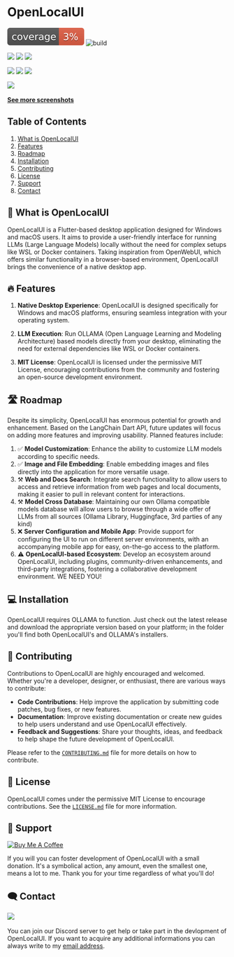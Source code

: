 # OpenLocalUI

![coverage](./app/coverage_badge.svg?sanitize=true)
![build](https://github.com/WilliamKarolDiCioccio/open_local_ui/actions/workflows/flutter-build.yml/badge.svg)

![](https://img.shields.io/badge/Dart-0175C2?style=for-the-badge&logo=dart&logoColor=white)
![](https://img.shields.io/badge/Flutter-02569B?style=for-the-badge&logo=flutter&logoColor=white)
![](https://img.shields.io/badge/Python-3776AB?style=for-the-badge&logo=python&logoColor=white)

![](https://img.shields.io/badge/Windows-0078D6?style=for-the-badge&logo=windows&logoColor=white)
![](https://img.shields.io/badge/mac%20os-000000?style=for-the-badge&logo=apple&logoColor=white)
![](https://img.shields.io/badge/Linux-FCC624?style=for-the-badge&logo=linux&logoColor=black)

<p float="center">
  <img src="https://github.com/WilliamKarolDiCioccio/open_local_ui/blob/main/.github/images/github_readme_banner.webp"/>
</p>

[**See more screenshots**](https://github.com/WilliamKarolDiCioccio/open_local_ui/blob/main/.github/images/IMAGES.md)

## Table of Contents

1. [What is OpenLocalUI](#-what-is-openlocalui)
2. [Features](#-features)
3. [Roadmap](#%EF%B8%8F-roadmap)
4. [Installation](#-installation)
5. [Contributing](#-contributing)
6. [License](#-license)
7. [Support](#-support)
8. [Contact](#-contact)

## 🚀 What is OpenLocalUI

OpenLocalUI is a Flutter-based desktop application designed for Windows and macOS users. It aims to provide a user-friendly interface for running LLMs (Large Language Models) locally without the need for complex setups like WSL or Docker containers. Taking inspiration from OpenWebUI, which offers similar functionality in a browser-based environment, OpenLocalUI brings the convenience of a native desktop app.

## 🔥 Features

1. **Native Desktop Experience**: OpenLocalUI is designed specifically for Windows and macOS platforms, ensuring seamless integration with your operating system.

2. **LLM Execution**: Run OLLAMA (Open Language Learning and Modeling Architecture) based models directly from your desktop, eliminating the need for external dependencies like WSL or Docker containers.

3. **MIT License**: OpenLocalUI is licensed under the permissive MIT License, encouraging contributions from the community and fostering an open-source development environment.

## 🛣️ Roadmap

Despite its simplicity, OpenLocalUI has enormous potential for growth and enhancement. Based on the LangChain Dart API, future updates will focus on adding more features and improving usability. Planned features include:

1. ✅ **Model Customization**: Enhance the ability to customize LLM models according to specific needs.
2. ✅ **Image and File Embedding**: Enable embedding images and files directly into the application for more versatile usage.
3. ⚒️ **Web and Docs Search**: Integrate search functionality to allow users to access and retrieve information from web pages and local documents, making it easier to pull in relevant content for interactions.
4. ⚒️ **Model Cross Database**: Maintaining our own Ollama compatible models database will allow users to browse through a wide offer of LLMs from all sources (Ollama Library, Huggingface, 3rd parties of any kind)
5. ❌ **Server Configuration and Mobile App**: Provide support for configuring the UI to run on different server environments, with an accompanying mobile app for easy, on-the-go access to the platform.
6. ⚠️ **OpenLocalUI-based Ecosystem**: Develop an ecosystem around OpenLocalUI, including plugins, community-driven enhancements, and third-party integrations, fostering a collaborative development environment. WE NEED YOU!

## 💻 Installation

OpenLocalUI requires OLLAMA to function. Just check out the latest release and download the appropriate version based on your platform; in the folder you'll find both OpenLocalUI's and OLLAMA's installers.

## 📝 Contributing

Contributions to OpenLocalUI are highly encouraged and welcomed. Whether you're a developer, designer, or enthusiast, there are various ways to contribute:

- **Code Contributions**: Help improve the application by submitting code patches, bug fixes, or new features.
- **Documentation**: Improve existing documentation or create new guides to help users understand and use OpenLocalUI effectively.
- **Feedback and Suggestions**: Share your thoughts, ideas, and feedback to help shape the future development of OpenLocalUI.

Please refer to the [`CONTRIBUTING.md`](CONTRIBUTING.md) file for more details on how to contribute.

## 📃 License

OpenLocalUI comes under the permissive MIT License to encourage contributions. See the [`LICENSE.md`](LICENSE.md) file for more information.

## 💖 Support

<a href="https://www.buymeacoffee.com/Wilielmus" target="_blank"><img src="https://cdn.buymeacoffee.com/buttons/default-yellow.png" alt="Buy Me A Coffee" width="160"></a>

If you will you can foster development of OpenLocalUI with a small donation. It's a symbolical action, any amount, even the smallest one, means a lot to me. Thank you for your time regardless of what you'll do!

## 🗨️ Contact

[![](https://dcbadge.limes.pink/api/server/S82WPJbPpz)](https://discord.gg/S82WPJbPpz)

You can join our Discord server to get help or take part in the devlopment of OpenLocalUI. If you want to acquire any additional informations you can always write to my [email address](mailto:theyoungprogrammer06@gmail.com).
